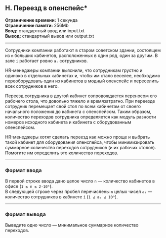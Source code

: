 ## H. Переезд в опенспейс*

**Ограничение времени:** 1 секунда  
**Ограничение памяти:** 256Mb  
**Ввод:** стандартный ввод или input.txt  
**Вывод:** стандартный вывод или output.txt

---

Сотрудники компании работают в старом советском здании, состоящем из `n` больших кабинетов, расположенных в один ряд, один за другим. В зале `i` работает ровно `aᵢ` сотрудников.

HR-менеджеры компании выяснили, что сотрудникам грустно и одиноко в отдельных кабинетах и, чтобы им стало веселее, необходимо переоборудовать один из кабинетов в модный опенспейс и переселить всех сотрудников в него.

Переезд сотрудника в другой кабинет сопровождается переносом его рабочего стола, что довольно тяжело и времязатратно. При переезде сотрудник перемещает свой стол по всем кабинетам от своего начального положения до кабинета с опенспейсом. Таким образом, количество переходов сотрудника определяется как модуль разности номеров исходного кабинета и кабинета с оборудованным опенспейсом.

HR-менеджеры хотят сделать переезд как можно проще и выбрать такой кабинет для оборудования опенспейса, чтобы минимизировать суммарное количество переходов сотрудников (и их рабочих столов).  
Помогите им определить это количество переходов.

---

### Формат ввода

В первой строке ввода дано целое число `n` — количество кабинетов в офисе (`1 ≤ n ≤ 2·10⁵`).  
В следующей строке через пробел перечислены `n` целых чисел `aᵢ` — количество сотрудников в кабинете `i` (`1 ≤ aᵢ ≤ 10⁹`).

---

### Формат вывода

Выведите одно число — минимальное суммарное количество переходов.